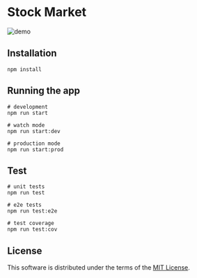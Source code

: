# Stock Market

![demo](https://media.giphy.com/media/oTK6bbeSJFEJJIdbv8/giphy.gif)

## Installation

```shell
npm install
```

## Running the app

```shell
# development
npm run start

# watch mode
npm run start:dev

# production mode
npm run start:prod
```

## Test

```shell
# unit tests
npm run test

# e2e tests
npm run test:e2e

# test coverage
npm run test:cov
```

## License

This software is distributed under the terms of the [MIT License](/LICENSE).

